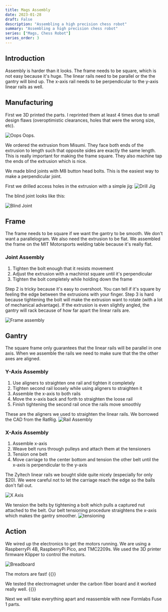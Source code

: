```yaml
---
title: Mags Assembly
date: 2023-01-28
draft: False
description: "Assembling a high precision chess robot"
summary: "Assembling a high precision chess robot"
series: ["Mags, Chess Robot"]
series_order: 3
---
```


## Introduction

Assembly is harder than it looks. The frame needs to be square, which is not easy because it's huge. The linear rails need to be parallel or the the gantry will bind up. The x-axis rail needs to be perpendicular to the y-axis linear rails as well.

## Manufacturing

First we 3D printed the parts. I reprinted them at least 4 times due to small design flaws (overoptimistic clearances, holes that were the wrong size, etc). 

![Oops](images/oops.jpg)
Oops.

We ordered the extrusion from Misumi. They face both ends of the extrusion to length such that opposite sides are exactly the same length. This is really important for making the frame square. They also machine tap the ends of the extrusion which is nice. 

We made blind joints with M8 button head bolts. This is the easiest way to make a perpendicular joint.

First we drilled access holes in the extrusion with a simple jig:
![Drill Jig](images/drill_jig.jpg)

The blind joint looks like this:

![Blind Joint](images/blind_joint.jpg)

## Frame

The frame needs to be square if we want the gantry to be smooth. We don't want a parallelogram. We also need the extrusion to be flat. We assembled the frame on the MIT Motorsports welding table because it's really flat. 

### Joint Assembly
1. Tighten the bolt enough that it resists movement
2. Adjust the extrusion with a machinist square until it's perpendicular
3. Tighten the bolt completely while holding down the frame

Step 2 is tricky because it's easy to overshoot. You can tell if it's square by feeling the edge between the extrusions with your finger. Step 3 is hard because tightening the bolt will make the extrusion want to rotate (with a lot of mechanical advantage). If the extrusion is even slightly angled, the gantry will rack because of how far apart the linear rails are.

![Frame assembly](images/frame_assembly.jpg)

## Gantry

The square frame only guarantees that the linear rails will be parallel in one axis. When we assemble the rails we need to make sure that the the other axes are aligned.

### Y-Axis Assembly
1. Use aligners to straighten one rail and tighten it completely
2. Tighten second rail loosely while using aligners to straighten it
3. Assemble the x-axis to both rails
4. Move the x-axis back and forth to straighten the loose rail
5. Finish tightening the second rail once the rails move smoothly

These are the aligners we used to straighten the linear rails. We borrowed the CAD from the RatRig.
![Rail Assembly](images/rail_assembly.jpg)

### X-Axis Assembly
1. Assemble x-axis
2. Weave belt runs through pulleys and attach them at the tensioners
3. Tension one belt
4. Move carriage to the center bottom and tension the other belt until the x-axis is perpendicular to the y-axis


The Zyltech linear rails we bought slide quite nicely (especially for only $20). We were careful not to let the carriage reach the edge so the balls don't fall out.

![X Axis](images/xaxis_rail.gif)

We tension the belts by tightening a bolt which pulls a captured nut attached to the belt. Our belt tensioning procedure straightens the x-axis which makes the gantry smoother. 
![tensioning](images/tensioning.png)

## Action

We wired up the electronics to get the motors running. We are using a RaspberryPi 4B, RaspberryPi Pico, and TMC2209s. We used the 3D printer firmware Klipper to control the motors.

![Breadboard](images/breadboard.jpg)

The motors are fast!
{{<youtube V1EFO8Y7cPw>}}

We tested the electromagnet under the carbon fiber board and it worked really well. 
{{<youtube uqxEVlV_M6c>}}

Next we will take everything apart and reassemble with new Formlabs Fuse 1 parts.